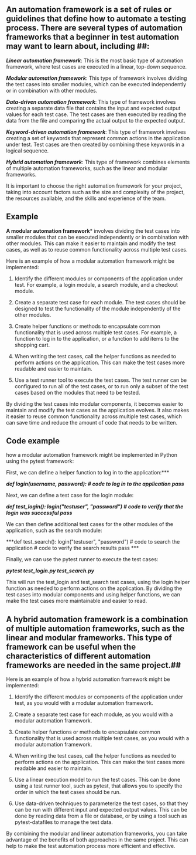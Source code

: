 ## An automation framework is a set of rules or guidelines that define how to automate a testing process. There are several types of automation frameworks that a beginner in test automation may want to learn about, including ##:

***Linear automation framework***: This is the most basic type of automation framework, where test cases are executed in a linear, top-down sequence.

***Modular automation framework***: This type of framework involves dividing the test cases into smaller modules, which can be executed independently or in combination with other modules.

***Data-driven automation framework***: This type of framework involves creating a separate data file that contains the input and expected output values for each test case. The test cases are then executed by reading the data from the file and comparing the actual output to the expected output.

***Keyword-driven automation framework***: This type of framework involves creating a set of keywords that represent common actions in the application under test. Test cases are then created by combining these keywords in a logical sequence.

***Hybrid automation framework***: This type of framework combines elements of multiple automation frameworks, such as the linear and modular frameworks.

It is important to choose the right automation framework for your project, taking into account factors such as the size and complexity of the project, the resources available, and the skills and experience of the team.

## Example

**A modular automation framework*** involves dividing the test cases into smaller modules that can be executed independently or in combination with other modules. This can make it easier to maintain and modify the test cases, as well as to reuse common functionality across multiple test cases.

Here is an example of how a modular automation framework might be implemented:

1. Identify the different modules or components of the application under test. For example, a login module, a search module, and a checkout module.

2. Create a separate test case for each module. The test cases should be designed to test the functionality of the module independently of the other modules.

3. Create helper functions or methods to encapsulate common functionality that is used across multiple test cases. For example, a function to log in to the application, or a function to add items to the shopping cart.

4. When writing the test cases, call the helper functions as needed to perform actions on the application. This can make the test cases more readable and easier to maintain.

5. Use a test runner tool to execute the test cases. The test runner can be configured to run all of the test cases, or to run only a subset of the test cases based on the modules that need to be tested.

By dividing the test cases into modular components, it becomes easier to maintain and modify the test cases as the application evolves. It also makes it easier to reuse common functionality across multiple test cases, which can save time and reduce the amount of code that needs to be written.

## Code example

 how a modular automation framework might be implemented in Python using the pytest framework:
 
 First, we can define a helper function to log in to the application:***
 
 ***def login(username, password):
      # code to log in to the application
      pass***

Next, we can define a test case for the login module:

***def test_login():
    login("testuser", "password")
    # code to verify that the login was successful
    pass***


We can then define additional test cases for the other modules of the application, such as the search module:

***def test_search():
      login("testuser", "password")
      # code to search the application
      # code to verify the search results
      pass ***


Finally, we can use the pytest runner to execute the test cases:

***pytest test_login.py test_search.py***


This will run the test_login and test_search test cases, using the login helper function as needed to perform actions on the application. By dividing the test cases into modular components and using helper functions, we can make the test cases more maintainable and easier to read.


## A hybrid automation framework is a combination of multiple automation frameworks, such as the linear and modular frameworks. This type of framework can be useful when the characteristics of different automation frameworks are needed in the same project.##

Here is an example of how a hybrid automation framework might be implemented:

1. Identify the different modules or components of the application under test, as you would with a modular automation framework.

2. Create a separate test case for each module, as you would with a modular automation framework.

3. Create helper functions or methods to encapsulate common functionality that is used across multiple test cases, as you would with a modular automation framework.

4. When writing the test cases, call the helper functions as needed to perform actions on the application. This can make the test cases more readable and easier to maintain.

5. Use a linear execution model to run the test cases. This can be done using a test runner tool, such as pytest, that allows you to specify the order in which the test cases should be run.

6. Use data-driven techniques to parameterize the test cases, so that they can be run with different input and expected output values. This can be done by reading data from a file or database, or by using a tool such as pytest-datafiles to manage the test data.

By combining the modular and linear automation frameworks, you can take advantage of the benefits of both approaches in the same project. This can help to make the test automation process more efficient and effective.
